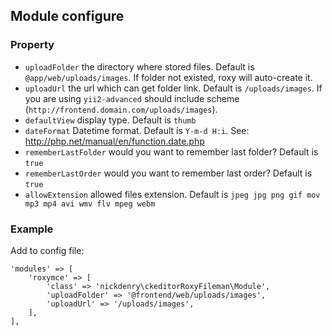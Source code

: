 Module configure
---
### Property

* `uploadFolder` the directory where stored files. Default is `@app/web/uploads/images`. If folder not existed, roxy will auto-create it.
* `uploadUrl` the url which can get folder link. Default is `/uploads/images`. If you are using `yii2-advanced` should include scheme (`http://frontend.domain.com/uploads/images`).
* `defaultView` display type. Default is `thumb`
* `dateFormat` Datetime format. Default is `Y-m-d H:i`. See: http://php.net/manual/en/function.date.php
* `rememberLastFolder` would you want to remember last folder? Default is `true`
* `rememberLastOrder` would you want to remember last order? Default is `true`
* `allowExtension` allowed files extension. Default is `jpeg jpg png gif mov mp3 mp4 avi wmv flv mpeg webm`

### Example
Add to config file:
```
'modules' => [
    'roxymce' => [
        'class' => 'nickdenry\ckeditorRoxyFileman\Module',
        'uploadFolder' => '@frontend/web/uploads/images',
        'uploadUrl' => '/uploads/images',
    ],
],
```

